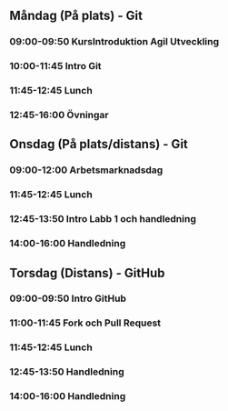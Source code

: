 ## Måndag (På plats) - Git
### 09:00-09:50 KursIntroduktion Agil Utveckling
### 10:00-11:45 Intro Git
### 11:45-12:45 Lunch
### 12:45-16:00 Övningar

## Onsdag (På plats/distans) - Git
### 09:00-12:00 Arbetsmarknadsdag 
### 11:45-12:45 Lunch
### 12:45-13:50 Intro Labb 1 och handledning
### 14:00-16:00 Handledning

## Torsdag (Distans) - GitHub
### 09:00-09:50 Intro GitHub
### 11:00-11:45 Fork och Pull Request
### 11:45-12:45 Lunch
### 12:45-13:50 Handledning
### 14:00-16:00 Handledning